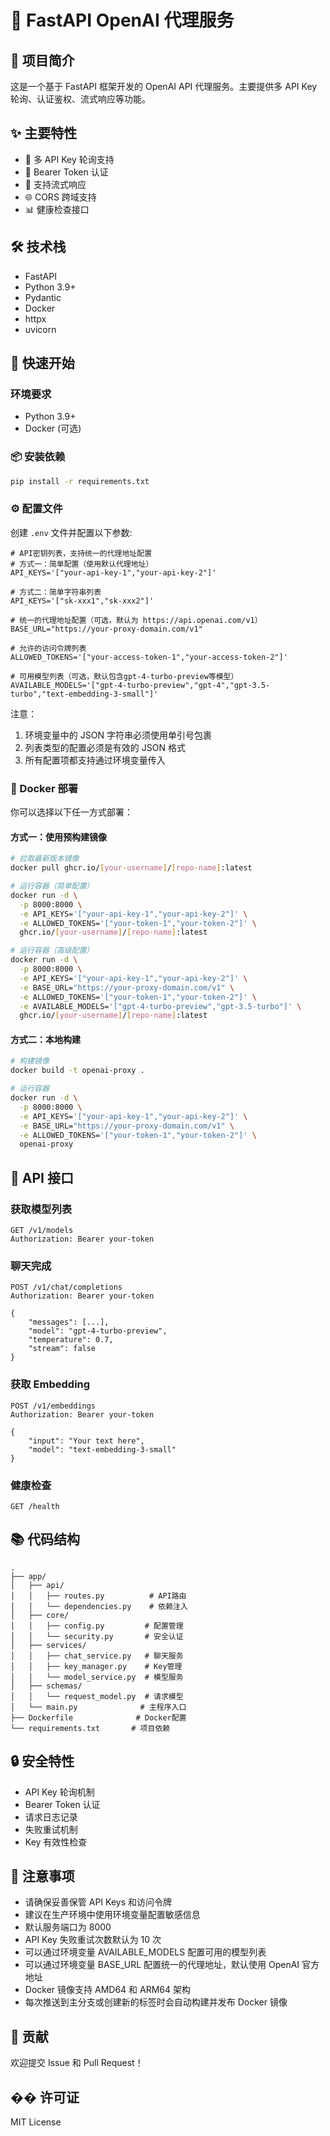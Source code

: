 # 🚀 FastAPI OpenAI 代理服务

## 📝 项目简介

这是一个基于 FastAPI 框架开发的 OpenAI API 代理服务。主要提供多 API Key 轮询、认证鉴权、流式响应等功能。

## ✨ 主要特性

- 🔄 多 API Key 轮询支持
- 🔐 Bearer Token 认证
- 📡 支持流式响应
- 🌐 CORS 跨域支持
- 📊 健康检查接口

## 🛠️ 技术栈

- FastAPI
- Python 3.9+
- Pydantic
- Docker
- httpx
- uvicorn

## 🚀 快速开始

### 环境要求

- Python 3.9+
- Docker (可选)

### 📦 安装依赖

```bash
pip install -r requirements.txt
```

### ⚙️ 配置文件

创建 `.env` 文件并配置以下参数:

```env
# API密钥列表，支持统一的代理地址配置
# 方式一：简单配置（使用默认代理地址）
API_KEYS='["your-api-key-1","your-api-key-2"]'

# 方式二：简单字符串列表
API_KEYS='["sk-xxx1","sk-xxx2"]'

# 统一的代理地址配置（可选，默认为 https://api.openai.com/v1）
BASE_URL="https://your-proxy-domain.com/v1"

# 允许的访问令牌列表
ALLOWED_TOKENS='["your-access-token-1","your-access-token-2"]'

# 可用模型列表（可选，默认包含gpt-4-turbo-preview等模型）
AVAILABLE_MODELS='["gpt-4-turbo-preview","gpt-4","gpt-3.5-turbo","text-embedding-3-small"]'
```

注意：
1. 环境变量中的 JSON 字符串必须使用单引号包裹
2. 列表类型的配置必须是有效的 JSON 格式
3. 所有配置项都支持通过环境变量传入

### 🐳 Docker 部署

你可以选择以下任一方式部署：

#### 方式一：使用预构建镜像

```bash
# 拉取最新版本镜像
docker pull ghcr.io/[your-username]/[repo-name]:latest

# 运行容器（简单配置）
docker run -d \
  -p 8000:8000 \
  -e API_KEYS='["your-api-key-1","your-api-key-2"]' \
  -e ALLOWED_TOKENS='["your-token-1","your-token-2"]' \
  ghcr.io/[your-username]/[repo-name]:latest

# 运行容器（高级配置）
docker run -d \
  -p 8000:8000 \
  -e API_KEYS='["your-api-key-1","your-api-key-2"]' \
  -e BASE_URL="https://your-proxy-domain.com/v1" \
  -e ALLOWED_TOKENS='["your-token-1","your-token-2"]' \
  -e AVAILABLE_MODELS='["gpt-4-turbo-preview","gpt-3.5-turbo"]' \
  ghcr.io/[your-username]/[repo-name]:latest
```

#### 方式二：本地构建

```bash
# 构建镜像
docker build -t openai-proxy .

# 运行容器
docker run -d \
  -p 8000:8000 \
  -e API_KEYS='["your-api-key-1","your-api-key-2"]' \
  -e BASE_URL="https://your-proxy-domain.com/v1" \
  -e ALLOWED_TOKENS='["your-token-1","your-token-2"]' \
  openai-proxy
```

## 🔌 API 接口

### 获取模型列表

```http
GET /v1/models
Authorization: Bearer your-token
```

### 聊天完成

```http
POST /v1/chat/completions
Authorization: Bearer your-token

{
    "messages": [...],
    "model": "gpt-4-turbo-preview",
    "temperature": 0.7,
    "stream": false
}
```

### 获取 Embedding

```http
POST /v1/embeddings
Authorization: Bearer your-token

{
    "input": "Your text here",
    "model": "text-embedding-3-small"
}
```

### 健康检查

```http
GET /health
```

## 📚 代码结构

```plaintext
.
├── app/
│   ├── api/
│   │   ├── routes.py          # API路由
│   │   └── dependencies.py    # 依赖注入
│   ├── core/
│   │   ├── config.py         # 配置管理
│   │   └── security.py       # 安全认证
│   ├── services/
│   │   ├── chat_service.py   # 聊天服务
│   │   ├── key_manager.py    # Key管理
│   │   └── model_service.py  # 模型服务
│   ├── schemas/
│   │   └── request_model.py  # 请求模型
│   └── main.py              # 主程序入口
├── Dockerfile              # Docker配置
└── requirements.txt       # 项目依赖
```

## 🔒 安全特性

- API Key 轮询机制
- Bearer Token 认证
- 请求日志记录
- 失败重试机制
- Key 有效性检查

## 📝 注意事项

- 请确保妥善保管 API Keys 和访问令牌
- 建议在生产环境中使用环境变量配置敏感信息
- 默认服务端口为 8000
- API Key 失败重试次数默认为 10 次
- 可以通过环境变量 AVAILABLE_MODELS 配置可用的模型列表
- 可以通过环境变量 BASE_URL 配置统一的代理地址，默认使用 OpenAI 官方地址
- Docker 镜像支持 AMD64 和 ARM64 架构
- 每次推送到主分支或创建新的标签时会自动构建并发布 Docker 镜像

## 🤝 贡献

欢迎提交 Issue 和 Pull Request！

## �� 许可证

MIT License
